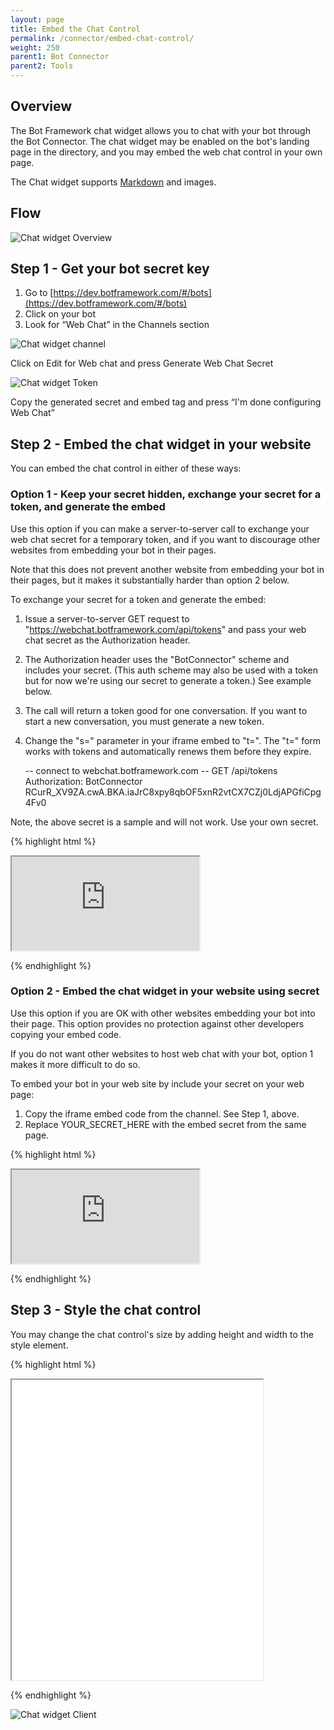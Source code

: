 ```yaml
---
layout: page
title: Embed the Chat Control
permalink: /connector/embed-chat-control/
weight: 250
parent1: Bot Connector
parent2: Tools
---
```


## Overview

The Bot Framework chat widget allows you to chat with your bot through the Bot Connector. The chat widget may be enabled on the bot's landing page in the directory, and you may embed the web chat control in your own page.

The Chat widget supports [Markdown](https://en.wikipedia.org/wiki/Markdown) and images.

## Flow
![Chat widget Overview](/images/chatwidget-overview.png)

## Step 1 - Get your bot secret key
1. Go to [https://dev.botframework.com/#/bots](https://dev.botframework.com/#/bots)
2. Click on your bot
3. Look for “Web Chat” in the Channels section

![Chat widget channel](/images/chatwidget-channel.png)

Click on Edit for Web chat and press Generate Web Chat Secret

![Chat widget Token](/images/chatwidget-token.PNG)

Copy the generated secret and embed tag and press “I'm done configuring Web Chat”

## Step 2 - Embed the chat widget in your website

You can embed the chat control in either of these ways:

### Option 1 - Keep your secret hidden, exchange your secret for a token, and generate the embed

Use this option if you can make a server-to-server call to exchange your web chat secret for a temporary token,
and if you want to discourage other websites from embedding your bot in their pages.

Note that this does not prevent another website from embedding your bot in their pages, but it makes it substantially
harder than option 2 below.

To exchange your secret for a token and generate the embed:

1. Issue a server-to-server GET request to "https://webchat.botframework.com/api/tokens" and pass your web chat secret as the Authorization header.
2. The Authorization header uses the "BotConnector" scheme and includes your secret. (This auth scheme may also be used with a token but for now we're using our secret to generate a token.) See example below.
3. The call will return a token good for one conversation. If you want to start a new conversation, you must generate a new token.
4. Change the "s=" parameter in your iframe embed to "t=". The "t=" form works with tokens and automatically renews them before they expire.


    -- connect to webchat.botframework.com --
    GET /api/tokens
    Authorization: BotConnector RCurR_XV9ZA.cwA.BKA.iaJrC8xpy8qbOF5xnR2vtCX7CZj0LdjAPGfiCpg4Fv0
    
Note, the above secret is a sample and will not work. Use your own secret.

{% highlight html %}

<iframe src="https://webchat.botframework.com/embed/YOUR_BOT_ID?t=YOUR_TOKEN_HERE"></iframe>

{% endhighlight %}

### Option 2 - Embed the chat widget in your website using secret

Use this option if you are OK with other websites embedding your bot into their page. This option provides no protection against
other developers copying your embed code.

If you do not want other websites to host web chat with your bot, option 1 makes it more difficult to do so.

To embed your bot in your web site by include your secret on your web page:

1. Copy the iframe embed code from the channel. See Step 1, above.
2. Replace YOUR_SECRET_HERE with the embed secret from the same page.

{% highlight html %}

<iframe src="https://webchat.botframework.com/embed/YOUR_BOT_ID?s=YOUR_SECRET_HERE"></iframe>

{% endhighlight %}

## Step 3 - Style the chat control

You may change the chat control's size by adding height and width to the style element.

{% highlight html %}

<iframe style="height:480px; width:402px" src="... SEE ABOVE ..."></iframe>

{% endhighlight %}

![Chat widget Client](/images/chatwidget-client.png)

